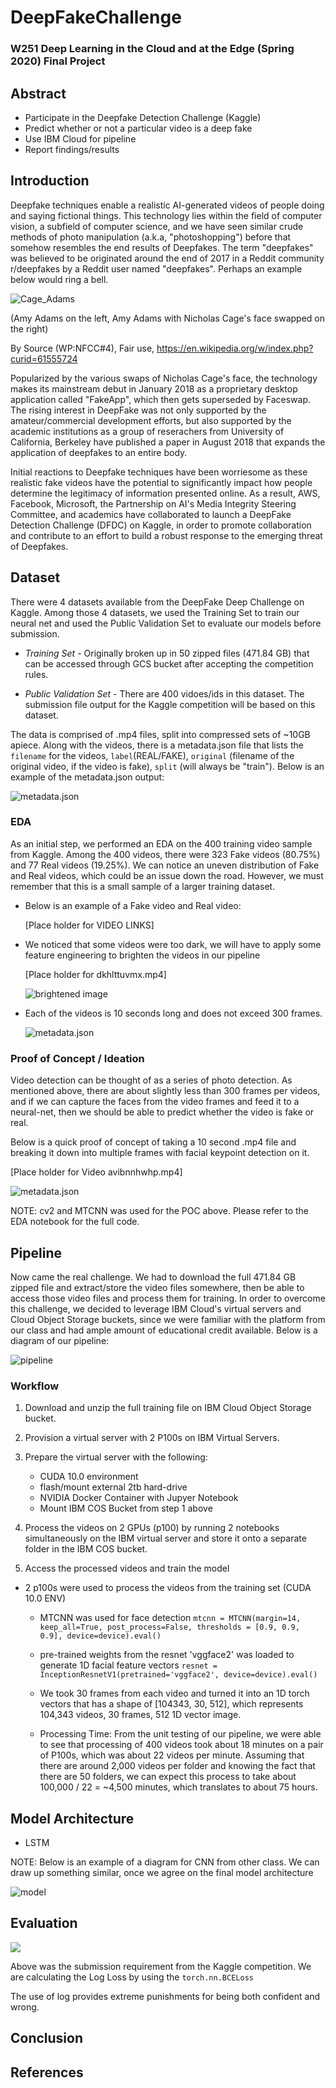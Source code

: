# DeepFakeChallenge
### W251 Deep Learning in the Cloud and at the Edge (Spring 2020) Final Project

## Abstract

* Participate in the Deepfake Detection Challenge (Kaggle)
* Predict whether or not a particular video is a deep fake
* Use IBM Cloud for pipeline
* Report findings/results

## Introduction

Deepfake techniques enable a realistic AI-generated videos of people doing and saying fictional things. This technology lies within the field of computer vision, a subfield of computer science, and we have seen similar crude methods of photo manipulation (a.k.a, "photoshopping") before that somehow resembles the end results of Deepfakes. The term "deepfakes" was believed to be originated around the end of 2017 in a Reddit community r/deepfakes by a Reddit user named "deepfakes". Perhaps an example below would ring a bell.


![Cage_Adams](images/Deepfake_example.gif)

(Amy Adams on the left, Amy Adams with Nicholas Cage's face swapped on the right)

By Source (WP:NFCC#4), Fair use, https://en.wikipedia.org/w/index.php?curid=61555724

Popularized by the various swaps of Nicholas Cage's face, the technology makes its mainstream debut in January 2018 as a proprietary desktop application called "FakeApp", which then gets superseded by Faceswap. The rising interest in DeepFake was not only supported by the amateur/commercial development efforts, but also supported by the academic institutions as a group of reserachers from University of California, Berkeley have published a paper in August 2018 that expands the application of deepfakes to an entire body. 

Initial reactions to Deepfake techniques have been worriesome as these realistic fake videos have the potential to significantly impact how people determine the legitimacy of information presented online. As a result, AWS, Facebook, Microsoft, the Partnership on AI's Media Integrity Steering Committee, and academics have collaborated to launch a DeepFake Detection Challenge (DFDC) on Kaggle, in order to promote collaboration and contribute to an effort to build a robust response to the emerging threat of Deepfakes. 

## Dataset

There were 4 datasets available from the DeepFake Deep Challenge on Kaggle. Among those 4 datasets, we used the Training Set to train our neural net and used the Public Validation Set to evaluate our models before submission. 

* *Training Set* - Originally broken up in 50 zipped files (471.84 GB) that can be accessed through GCS bucket after accepting the competition rules. 

* *Public Validation Set* - There are 400 vidoes/ids in this dataset. The submission file output for the Kaggle competition will be based on this dataset. 

The data is comprised of .mp4 files, split into compressed sets of ~10GB apiece. Along with the videos, there is a metadata.json file that lists the `filename` for the videos, `label`(REAL/FAKE), `original` (filename of the original video, if the video is fake), `split` (will always be "train"). Below is an example of the metadata.json output:

   ![metadata.json](images/data1.PNG)

### EDA

As an initial step, we performed an EDA on the 400 training video sample from Kaggle. Among the 400 videos, there were 323 Fake videos (80.75%) and 77 Real videos (19.25%). We can notice an uneven distribution of Fake and Real videos, which could be an issue down the road. However, we must remember that this is a small sample of a larger training dataset.

* Below is an example of a Fake video and Real video:

   [Place holder for VIDEO LINKS]
   
* We noticed that some videos were too dark, we will have to apply some feature engineering to brighten the videos in our pipeline

   [Place holder for dkhlttuvmx.mp4]  
   
   ![brightened image](images/data3.PNG)

* Each of the videos is 10 seconds long and does not exceed 300 frames. 

   ![metadata.json](images/data2.PNG)
    
### Proof of Concept / Ideation

Video detection can be thought of as a series of photo detection. As mentioned above, there are about slightly less than 300 frames per videos, and if we can capture the faces from the video frames and feed it to a neural-net, then we should be able to predict whether the video is fake or real. 

Below is a quick proof of concept of taking a 10 second .mp4 file and breaking it down into multiple frames with facial keypoint detection on it.  

   [Place holder for Video avibnnhwhp.mp4]

   ![metadata.json](images/POC2.PNG)

NOTE: cv2 and MTCNN was used for the POC above. Please refer to the EDA notebook for the full code.

## Pipeline

Now came the real challenge. We had to download the full 471.84 GB zipped file and extract/store the video files somewhere, then be able to access those video files and process them for training. In order to overcome this challenge, we decided to leverage IBM Cloud's virtual servers and Cloud Object Storage buckets, since we were familiar with the platform from our class and had ample amount of educational credit available. Below is a diagram of our pipeline:

   ![pipeline](images/pipeline.PNG)
   
   ### Workflow
   
   1. Download and unzip the full training file on IBM Cloud Object Storage bucket.
   
   2. Provision a virtual server with 2 P100s on IBM Virtual Servers.
   
   3. Prepare the virtual server with the following:
       * CUDA 10.0 environment
       * flash/mount external 2tb hard-drive
       * NVIDIA Docker Container with Jupyer Notebook
       * Mount IBM COS Bucket from step 1 above
       
   4. Process the videos on 2 GPUs (p100) by running 2 notebooks simultaneously on the IBM virtual server and store it onto a separate folder in the IBM COS bucket.
   
   5. Access the processed videos and train the model
   
   

* 2 p100s were used to process the videos from the training set (CUDA 10.0 ENV)

    * MTCNN was used for face detection
        `mtcnn = MTCNN(margin=14, keep_all=True, post_process=False, thresholds = [0.9, 0.9, 0.9], device=device).eval()`

    * pre-trained weights from the resnet 'vggface2' was loaded to generate 1D facial feature vectors
        `resnet = InceptionResnetV1(pretrained='vggface2', device=device).eval()`
        
    * We took 30 frames from each video and turned it into an 1D torch vectors that has a shape of [104343, 30, 512], which represents 104,343 videos, 30 frames, 512 1D vector image.
    
    * Processing Time: From the unit testing of our pipeline, we were able to see that processing of 400 videos took about 18 minutes on a pair of P100s, which was about 22 videos per minute. Assuming that there are around 2,000 videos per folder and knowing the fact that there are 50 folders, we can expect this process to take about 100,000 / 22 = ~4,500 minutes, which translates to about 75 hours. 
    
    

## Model Architecture

* LSTM 

NOTE: Below is an example of a diagram for CNN from other class. We can draw up something similar, once we agree on the final model architecture

![model](images/model_arch.PNG)

## Evaluation

<img src="https://render.githubusercontent.com/render/math?math=\textrm{LogLoss} = - \frac{1}{n} \sum_{i=1}^n \left[ y_i \log(\hat{y}_i) + (1 - y_i) \log(1 - \hat{y}_i)\right]">

Above was the submission requirement from the Kaggle competition. We are calculating the Log Loss by using the `torch.nn.BCELoss`

The use of log provides extreme punishments for being both confident and wrong. 

## Conclusion

## References